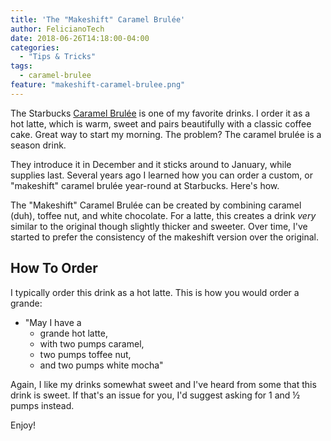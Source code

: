 ```yaml
---
title: 'The "Makeshift" Caramel Brulée'
author: FelicianoTech
date: 2018-06-26T14:18:00-04:00
categories:
  - "Tips & Tricks"
tags:
  - caramel-brulee
feature: "makeshift-caramel-brulee.png"
---
```

The Starbucks [Caramel Brulée][caramel-brulee] is one of my favorite drinks.
I order it as a hot latte, which is warm, sweet and pairs beautifully with a classic coffee cake.
Great way to start my morning.
The problem? The caramel brulée is a season drink.

They introduce it in December and it sticks around to January, while supplies last.
Several years ago I learned how you can order a custom, or "makeshift" caramel brulée year-round at Starbucks.
Here's how.

<!--more-->

The "Makeshift" Caramel Brulée can be created by combining caramel (duh), toffee nut, and white chocolate.
For a latte, this creates a drink *very* similar to the original though slightly thicker and sweeter.
Over time, I've started to prefer the consistency of the makeshift version over the original.

## How To Order

I typically order this drink as a hot latte.
This is how you would order a grande:

- "May I have a
  - grande hot latte,
  - with two pumps caramel,
  - two pumps toffee nut,
  - and two pumps white mocha"

Again, I like my drinks somewhat sweet and I've heard from some that this drink is sweet.
If that's an issue for you, I'd suggest asking for 1 and ½ pumps instead.

Enjoy!



[caramel-brulee]: https://www.starbucks.com/menu/drinks/espresso/caramel-brul%C3%A9e-latte
